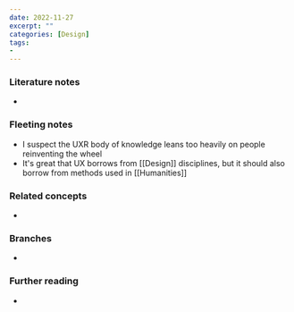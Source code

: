 ```yaml
---
date: 2022-11-27
excerpt: ""
categories: [Design]
tags:
-
---
```

### Literature notes
- 

### Fleeting notes
- I suspect the UXR body of knowledge leans too heavily on people reinventing the wheel
- It's great that UX borrows from [[Design]] disciplines, but it should also borrow from methods used in [[Humanities]]

### Related concepts
- 

### Branches
- 

### Further reading
- 